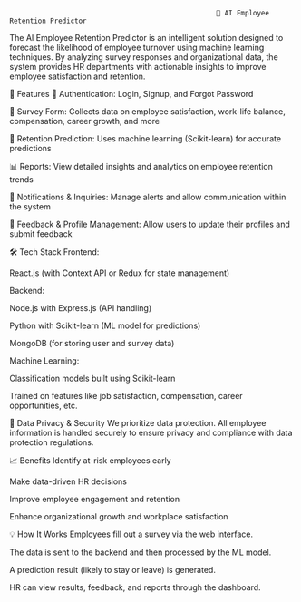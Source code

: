                                                        🧠 AI Employee Retention Predictor

The AI Employee Retention Predictor is an intelligent solution designed to forecast the likelihood of employee turnover using machine learning techniques. By analyzing survey responses and organizational data, the system provides HR departments with actionable insights to improve employee satisfaction and retention.

🚀 Features
🔐 Authentication: Login, Signup, and Forgot Password

📝 Survey Form: Collects data on employee satisfaction, work-life balance, compensation, career growth, and more

🤖 Retention Prediction: Uses machine learning (Scikit-learn) for accurate predictions

📊 Reports: View detailed insights and analytics on employee retention trends

📨 Notifications & Inquiries: Manage alerts and allow communication within the system

🧾 Feedback & Profile Management: Allow users to update their profiles and submit feedback

🛠️ Tech Stack
Frontend:

React.js (with Context API or Redux for state management)



Backend:

Node.js with Express.js (API handling)

Python with Scikit-learn (ML model for predictions)

MongoDB (for storing user and survey data)

Machine Learning:

Classification models built using Scikit-learn

Trained on features like job satisfaction, compensation, career opportunities, etc.

🔐 Data Privacy & Security
We prioritize data protection. All employee information is handled securely to ensure privacy and compliance with data protection regulations.

📈 Benefits
Identify at-risk employees early

Make data-driven HR decisions

Improve employee engagement and retention

Enhance organizational growth and workplace satisfaction


💡 How It Works
Employees fill out a survey via the web interface.

The data is sent to the backend and then processed by the ML model.

A prediction result (likely to stay or leave) is generated.

HR can view results, feedback, and reports through the dashboard.

